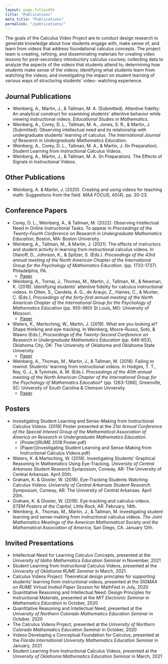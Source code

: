 ```yaml
---
layout: page-fullwidth
title: "Publications"
meta_title: "Publications"
permalink: "/publications/"
---
```


The goals of the Calculus Video Project are to conduct design research to generate knowledge about how students engage with, make sense of, and learn from videos that address foundational calculus concepts. The project team is creating, refining, and disseminating materials for creating video lessons for post-secondary introductory calculus courses; collecting data to analyze the aspects of the videos that students attend to; determining how students make sense of the videos; identifying what students learn from watching the videos; and investigating the impact on student learning of various ways of structuring students’ video- watching experience.

## Journal Publications
- Weinberg, A., Martin, J., & Tallman, M. A. (Submitted). Attentive fidelity: An analytical construct for examining students' attentive behavior while viewing instructional videos. *Educational Studies in Mathematics*.
- Weinberg, A., Corey, D. L., Tallman, M. A., Jones, S. R., & Martin, J. (Submitted). Observing intellectual need and its relationship with undergraduate students’ learning of calculus. *The International Journal of Research in Undergraduate Mathematics Education*.
- Weinberg, A., Corey, D. L., Tallman, M. A., & Martin, J. (In Preparation). Student Learning from Instructional Calculus Videos.
- Weinberg, A., Martin, J., & Tallman, M. A. (In Preparation). The Effects of Signals in Instructional Videos.

## Other Publications
- Weinberg, A. & Martin, J. (2020). Creating and using videos for teaching math: Suggestions from the field. *MAA FOCUS*, 40(4), pp. 20-23.

## Conference Papers
- Corey, D. L., Weinberg, A., & Tallman, M. (2022). Observing Intellectual Need in Online Instructional Tasks. To appear in *Proceedings of the Twenty-Fourth Conference on Research in Undergraduate Mathematics Education*, Boston, MA: Boston University.
- Weinberg, A., Tallman, M., & Martin, J. (2021). The effects of instructors and student activity in learning from instructional calculus videos. In Olanoff, D., Johnson, K., & Spitzer, S. (Eds.). *Proceedings of the 43rd annual meeting of the North American Chapter of the International Group for the Psychology of Mathematics Education.* (pp. 1733-1737). Philadelphia, PA.
  - [Paper](https://drive.google.com/file/d/1drhOH_kVEYASqt2KESe6p2FK-glrjQLD/view?usp=sharing)
- Weinberg, A., Tornai, J., Thomas, M., Martin, J., Tallman, M., & Newman, K. (2019). Identifying students' attentive fidelity for calculus instructional videos. In Otten, S., Candela, A. G., de Araujo, Z., Haines, C., & Munter, C. (Eds.), *Proceedings of the forty-first annual meeting of the North American Chapter of the International Group for the Psychology of Mathematics Education* (pp. 955-960) St Louis, MO: University of Missouri.  
  - [Paper](https://drive.google.com/open?id=1i0O-bBQ3Qj-OfgVb833NzRRhjlKM1SzM)
- Waters, K., Martsching, W., Martin, J. (2019). What are you looking at? Shape thinking and eye-tracking. In Weinberg, Moore-Russo, Soto, & Wawro (Eds.), *Proceedings of the Twenty-Second Conference on Research in Undergraduate Mathematics Education* (pp. 646-653), Oklahoma City, OK: The University of Oklahoma and Oklahoma State University.
  - [Paper](https://drive.google.com/open?id=1DCmOUyoDn9MkpuIbaxTg8gWFwf7lJPL7)
- Weinberg, A., Thomas, M., Martin, J., & Tallman, M. (2018). Failing to rewind: Students' learning from instructional videos.  In Hodges, T. T., Roy, G. J., & Tyminski, A. M. (Eds.). *Proceedings of the 40th annual meeting of the North American Chapter of the International Group for the Psychology of Mathematics Education** (pp. 1263-1266), Greenville, SC: University of South Carolina & Clemson University.
  - [Paper](https://drive.google.com/open?id=1WASTfi9FGi_YsgnCtgWl_W5-gsg6SNRl)
  

## Posters
- Investigating Student Learning and Sense-Making from Instructional Calculus Videos. (2018) Poster presented at the *21st Annual Conference of the Special Interest Group of the Mathematical Association of America on Research in Undergraduate Mathematics Education*.
    - [Poster](RUME 2018 Poster.pdf)
    - [Paper](Investigating Student Learning and Sense-Making from Instructional Calculus Videos.pdf)
- Waters, K. & Martsching, W. (2018). Investigating Students’ Graphical Reasoning In Mathematics Using Eye-Tracking. *University of Central Arkansas Student Research Symposium*, Conway, AR: The University of Central Arkansas. April 20th.
- Graham, K. & Gloster, W. (2018). Eye-Tracking Students Watching Calculus Videos. *University of Central Arkansas Student Research Symposium*, Conway, AR: The University of Central Arkansas. April 20th.
- Graham, K. & Gloster, W. (2018). Eye-tracking and calculus videos. *STEM Posters at the Capitol*, Little Rock, AR. February, 14th.
- Weinberg, A., Thomas, M., Martin, J., & Tallman, M. Investigating student learning and sense-making from instructional calculus videos. *The Joint Mathematics Meetings of the American Mathematical Society and the Mathematical Association of America*, San Diego, CA. January 12th.

## Invited Presentations
- Intellectual Need for Learning Calculus Concepts, presented at the *University of Idaho Mathematics Education Seminar* in November, 2021
- Student Learning from Instructional Calculus Videos, presented at the *University of Oklahoma RUME Seminar* in March, 2021.
- Calculus Videos Project: Theoretical design principles for supporting students’ learning from instructional videos, presented at the *SIGMAA on RUME Virtual Invited Paper Session* for MathFest in July, 2020
- Quantitative Reasoning and Intellectual Need: Design Principles for Instructional Materials, presented at the *MIT Electronic Seminar in Mathematics Education* in October, 2020
- Quantitative Reasoning and Intellectual Need, presented at the *University of Northern Colorado Mathematics Education Seminar* in October, 2020
- The Calculus Videos Project, presented at the *University of Northern Colorado Mathematics Education Seminar* in October, 2020
- Videos Developing a Conceptual Foundation for Calculus, presented at the *Florida International University Mathematics Education Seminar* in January, 2021
- Student Learning from Instructional Calculus Videos, presented at the *University of Oklahoma Mathematics Education Seminar* in March, 2021